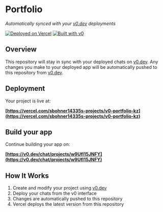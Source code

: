 # Portfolio

*Automatically synced with your [v0.dev](https://v0.dev) deployments*

[![Deployed on Vercel](https://img.shields.io/badge/Deployed%20on-Vercel-black?style=for-the-badge&logo=vercel)](https://vercel.com/sbohner14335s-projects/v0-portfolio-kz)
[![Built with v0](https://img.shields.io/badge/Built%20with-v0.dev-black?style=for-the-badge)](https://v0.dev/chat/projects/w9UfI15JNFY)

## Overview

This repository will stay in sync with your deployed chats on [v0.dev](https://v0.dev).
Any changes you make to your deployed app will be automatically pushed to this repository from [v0.dev](https://v0.dev).

## Deployment

Your project is live at:

**[https://vercel.com/sbohner14335s-projects/v0-portfolio-kz](https://vercel.com/sbohner14335s-projects/v0-portfolio-kz)**

## Build your app

Continue building your app on:

**[https://v0.dev/chat/projects/w9UfI15JNFY](https://v0.dev/chat/projects/w9UfI15JNFY)**

## How It Works

1. Create and modify your project using [v0.dev](https://v0.dev)
2. Deploy your chats from the v0 interface
3. Changes are automatically pushed to this repository
4. Vercel deploys the latest version from this repository
